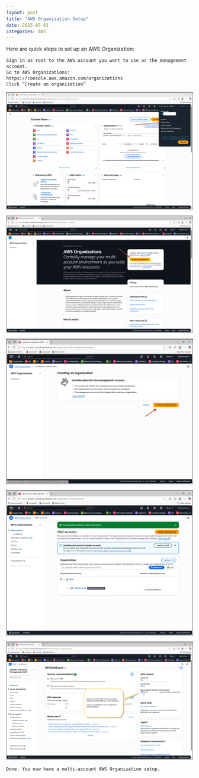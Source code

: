 ```yaml
---
layout: post
title: "AWS Organization Setup"
date: 2025-07-01
categories: AWS
---
```


Here are quick steps to set up an AWS Organization:

    Sign in as root to the AWS account you want to use as the management account.
    Go to AWS Organizations:
    https://console.aws.amazon.com/organizations
    Click “Create an organization”

![CloudFront Invalidation Flowchart](/assets/images/AWS-Organization-Setup/1.png)

![CloudFront Invalidation Flowchart](/assets/images/AWS-Organization-Setup/2.png)

![CloudFront Invalidation Flowchart](/assets/images/AWS-Organization-Setup/3.png)

![CloudFront Invalidation Flowchart](/assets/images/AWS-Organization-Setup/4.png)

![CloudFront Invalidation Flowchart](/assets/images/AWS-Organization-Setup/5.png)

    Done. You now have a multi-account AWS Organization setup.